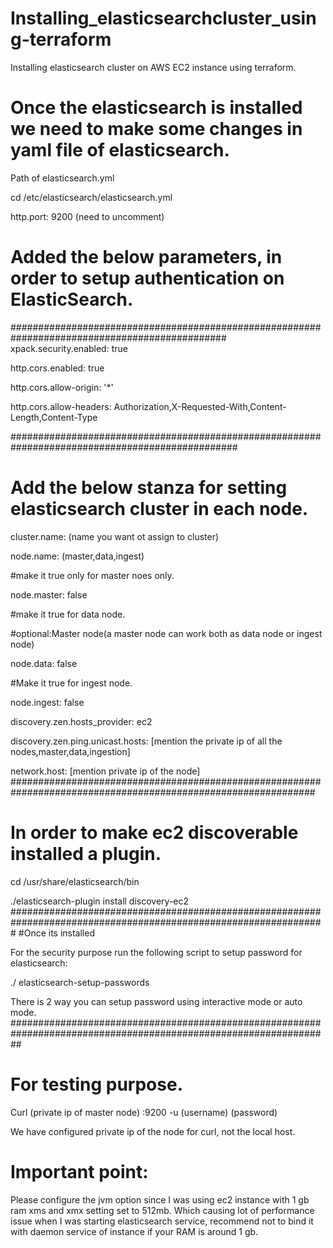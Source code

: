 # Installing_elasticsearchcluster_using-terraform
Installing elasticsearch cluster on AWS EC2 instance using terraform.

# Once the elasticsearch is installed we need to make some changes in yaml file of elasticsearch.
 <p> Path of elasticsearch.yml </p>
 
cd  /etc/elasticsearch/elasticsearch.yml

http.port:  9200 (need to uncomment)

# Added the below parameters, in order to setup authentication on ElasticSearch. 
###############################################################################################
xpack.security.enabled: true

http.cors.enabled: true

http.cors.allow-origin: '*'

http.cors.allow-headers: Authorization,X-Requested-With,Content-Length,Content-Type

#################################################################################################

# Add the below stanza for setting elasticsearch cluster in each node.

cluster.name: (name you want ot assign to cluster)

node.name: (master,data,ingest)

#make it true only for master noes only.

node.master: false

#make it true for data node.

#optional:Master node(a master node can work both as data node or ingest node)

node.data: false

#Make it true for ingest node.

node.ingest: false

discovery.zen.hosts_provider: ec2

discovery.zen.ping.unicast.hosts: [mention the private ip of all the nodes,master,data,ingestion]

network.host: [mention private ip of the node]
###############################################################################################################
# In order to make ec2 discoverable installed a plugin.

cd /usr/share/elasticsearch/bin

./elasticsearch-plugin install discovery-ec2
#################################################################################################################
 #Once its installed
 
For the security purpose run the following script to setup password for elasticsearch:

./ elasticsearch-setup-passwords

There is 2 way you can setup password using interactive mode or auto mode.
##################################################################################################################
# For testing purpose.
Curl (private ip of master node) :9200  -u (username) (password)

We have configured private ip of the node for curl, not the local host. 

# Important point:
Please configure the jvm option since I was using ec2 instance with 1 gb ram xms and xmx setting set to 512mb.
Which causing lot of performance issue when I was starting elasticsearch service, recommend not to bind it with daemon service of instance if your RAM is around 1 gb.

